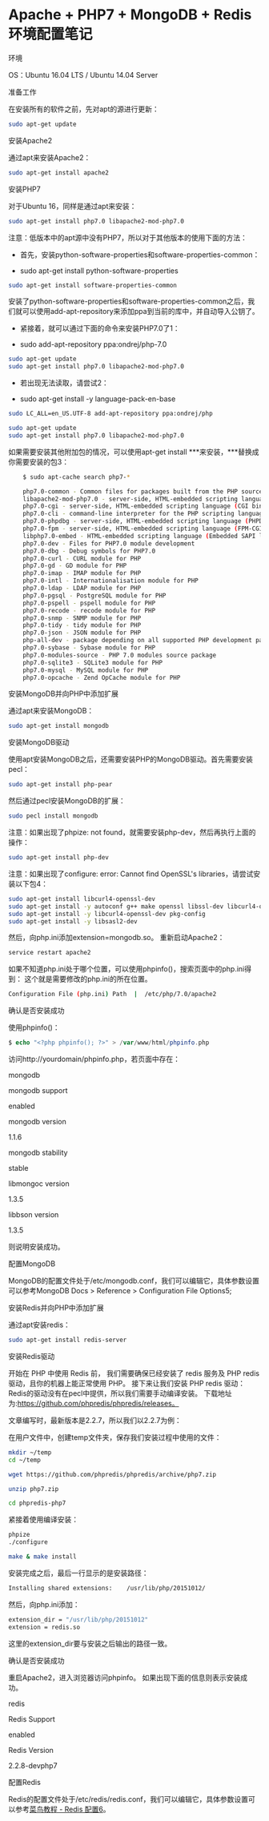 # Apache + PHP7 + MongoDB + Redis 环境配置笔记

环境

OS：Ubuntu 16.04 LTS / Ubuntu 14.04 Server

准备工作

在安装所有的软件之前，先对apt的源进行更新：

```bash
sudo apt-get update
```

安装Apache2

通过apt来安装Apache2：
```bash
sudo apt-get install apache2
```

安装PHP7

对于Ubuntu 16，同样是通过apt来安装：
```bash
sudo apt-get install php7.0 libapache2-mod-php7.0
```

注意：低版本中的apt源中没有PHP7，所以对于其他版本的使用下面的方法：

- 首先，安装python-software-properties和software-properties-common：

- sudo apt-get install python-software-properties
```bash
sudo apt-get install software-properties-common
```


安装了python-software-properties和software-properties-common之后，我们就可以使用add-apt-repository来添加ppa到当前的库中，并自动导入公钥了。

- 紧接着，就可以通过下面的命令来安装PHP7.0了1：

- sudo add-apt-repository ppa:ondrej/php-7.0
```bash
sudo apt-get update
sudo apt-get install php7.0 libapache2-mod-php7.0
```


- 若出现无法读取，请尝试2：

- sudo apt-get install -y language-pack-en-base
```bash
sudo LC_ALL=en_US.UTF-8 add-apt-repository ppa:ondrej/php

sudo apt-get update
sudo apt-get install php7.0 libapache2-mod-php7.0
```

如果需要安装其他附加包的情况，可以使用apt-get install ***来安装，***替换成你需要安装的包3：
```bash
    $ sudo apt-cache search php7-* 

    php7.0-common - Common files for packages built from the PHP source
    libapache2-mod-php7.0 - server-side, HTML-embedded scripting language (Apache 2 module)
    php7.0-cgi - server-side, HTML-embedded scripting language (CGI binary)
    php7.0-cli - command-line interpreter for the PHP scripting language
    php7.0-phpdbg - server-side, HTML-embedded scripting language (PHPDBG binary)
    php7.0-fpm - server-side, HTML-embedded scripting language (FPM-CGI binary)
    libphp7.0-embed - HTML-embedded scripting language (Embedded SAPI library)
    php7.0-dev - Files for PHP7.0 module development
    php7.0-dbg - Debug symbols for PHP7.0
    php7.0-curl - CURL module for PHP
    php7.0-gd - GD module for PHP
    php7.0-imap - IMAP module for PHP
    php7.0-intl - Internationalisation module for PHP
    php7.0-ldap - LDAP module for PHP
    php7.0-pgsql - PostgreSQL module for PHP
    php7.0-pspell - pspell module for PHP
    php7.0-recode - recode module for PHP
    php7.0-snmp - SNMP module for PHP
    php7.0-tidy - tidy module for PHP
    php7.0-json - JSON module for PHP
    php-all-dev - package depending on all supported PHP development packages
    php7.0-sybase - Sybase module for PHP
    php7.0-modules-source - PHP 7.0 modules source package
    php7.0-sqlite3 - SQLite3 module for PHP
    php7.0-mysql - MySQL module for PHP
    php7.0-opcache - Zend OpCache module for PHP
```

安装MongoDB并向PHP中添加扩展

通过apt来安装MongoDB：
```bash
sudo apt-get install mongodb
```

安装MongoDB驱动

使用apt安装MongoDB之后，还需要安装PHP的MongoDB驱动。首先需要安装pecl：
```bash
sudo apt-get install php-pear

```
然后通过pecl安装MongoDB的扩展：
```bash
sudo pecl install mongodb
```

注意：如果出现了phpize: not found，就需要安装php-dev，然后再执行上面的操作：
```bash
sudo apt-get install php-dev
```

注意：如果出现了configure: error: Cannot find OpenSSL's libraries，请尝试安装以下包4：
```bash
sudo apt-get install libcurl4-openssl-dev
sudo apt-get install -y autoconf g++ make openssl libssl-dev libcurl4-openssl-dev
sudo apt-get install -y libcurl4-openssl-dev pkg-config
sudo apt-get install -y libsasl2-dev
```
然后，向php.ini添加extension=mongodb.so。
重新启动Apache2：
```bash
service restart apache2
```

如果不知道php.ini处于哪个位置，可以使用phpinfo()，搜索页面中的php.ini得到：
这个就是需要修改的php.ini的所在位置。
```bash
Configuration File (php.ini) Path  |  /etc/php/7.0/apache2
```

确认是否安装成功

使用phpinfo()：
```php
$ echo "<?php phpinfo(); ?>" > /var/www/html/phpinfo.php
```

访问http://yourdomain/phpinfo.php，若页面中存在：

mongodb

mongodb support

enabled

mongodb version

1.1.6

mongodb stability

stable

libmongoc version

1.3.5

libbson version

1.3.5

则说明安装成功。

配置MongoDB

MongoDB的配置文件处于/etc/mongodb.conf，我们可以编辑它，具体参数设置可以参考MongoDB Docs > Reference > Configuration File Options5;

安装Redis并向PHP中添加扩展

通过apt安装redis：
```bash
sudo apt-get install redis-server
```

安装Redis驱动

开始在 PHP 中使用 Redis 前， 我们需要确保已经安装了 redis 服务及 PHP redis 驱动，且你的机器上能正常使用 PHP。 接下来让我们安装 PHP redis 驱动：
Redis的驱动没有在pecl中提供，所以我们需要手动编译安装。
下载地址为:https://github.com/phpredis/phpredis/releases。

文章编写时，最新版本是2.2.7，所以我们以2.2.7为例：

在用户文件中，创建temp文件夹，保存我们安装过程中使用的文件：
```bash
mkdir ~/temp
cd ~/temp

wget https://github.com/phpredis/phpredis/archive/php7.zip

unzip php7.zip

cd phpredis-php7
```

紧接着使用编译安装：
```bash
phpize
./configure

make & make install
```

安装完成之后，最后一行显示的是安装路径：
```bash
Installing shared extensions:    /usr/lib/php/20151012/
```

然后，向php.ini添加：
```bash
extension_dir = "/usr/lib/php/20151012"
extension = redis.so
```

这里的extension_dir要与安装之后输出的路径一致。

确认是否安装成功

重启Apache2，进入浏览器访问phpinfo。
如果出现下面的信息则表示安装成功。

redis

Redis Support

enabled

Redis Version

2.2.8-devphp7

配置Redis

Redis的配置文件处于/etc/redis/redis.conf，我们可以编辑它，具体参数设置可以参考<a href="http://www.runoob.com/redis/redis-conf.html">菜鸟教程 - Redis 配置6</a>。